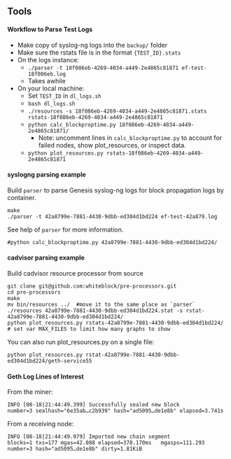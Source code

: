 ## Tools

#### Workflow to Parse Test Logs

 * Make copy of syslog-ng logs into the `backup/` folder
 * Make sure the rstats file is in the format `{TEST_ID}.stats`
 * On the logs instance:
    * `./parser -t 18f086eb-4269-4034-a449-2e4865c81871 ef-test-18f086eb.log`
    * Takes awhile
 * On your local machine:
    * Set `TEST_ID` in `dl_logs.sh`
    * `bash dl_logs.sh`
    * `./resources -s 18f086eb-4269-4034-a449-2e4865c81871.stats rstats-18f086eb-4269-4034-a449-2e4865c81871`
    * `python calc_blockproptime.py 18f086eb-4269-4034-a449-2e4865c81871/`
        * Note: uncomment lines in `calc_blockproptime.py` to account for failed 
          nodes, show plot_resources, or inspect data.
    * `python plot_resources.py rstats-18f086eb-4269-4034-a449-2e4865c81871`


#### syslogng parsing example

Build `parser` to parse Genesis syslog-ng logs for block propagation logs
by container.

    make
    ./parser -t 42a8799e-7881-4430-9dbb-ed304d1bd224 ef-test-42a879.log

See help of `parser` for more information. 

    #python calc_blockproptime.py 42a8799e-7881-4430-9dbb-ed304d1bd224/

#### cadvisor parsing example

Build cadvisor resource processor from source

    git clone git@github.com:whiteblock/pre-processors.git
    cd pre-processors
    make
    mv bin/resources ../  #move it to the same place as `parser`
    ./resources 42a8799e-7881-4430-9dbb-ed304d1bd224.stat -s rstat-42a8799e-7881-4430-9dbb-ed304d1bd224/
    python plot_resources.py rstats-42a8799e-7881-4430-9dbb-ed304d1bd224/
    # set var MAX_FILES to limit how many graphs to show

You can also run plot_resources.py on a single file:
    
    python plot_resources.py rstat-42a8799e-7881-4430-9dbb-ed304d1bd224/geth-service55

#### Geth Log Lines of Interest

From the miner:
```
INFO [08-18|21:44:49.399] Successfully sealed new block            number=3 sealhash="6e35ab…c2b939" hash="ad5095…de1e8b" elapsed=3.741s
```

From a receiving node:
```
INFO [08-18|21:44:49.979] Imported new chain segment               blocks=1 txs=177 mgas=42.088 elapsed=378.170ms   mgasps=111.293 number=3 hash="ad5095…de1e8b" dirty=1.81KiB
```